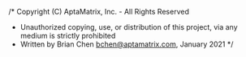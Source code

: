 /* Copyright (C) AptaMatrix, Inc. - All Rights Reserved
 * Unauthorized copying, use, or distribution of this project, via any medium is strictly prohibited
 * Written by Brian Chen <bchen@aptamatrix.com>, January 2021
 */
